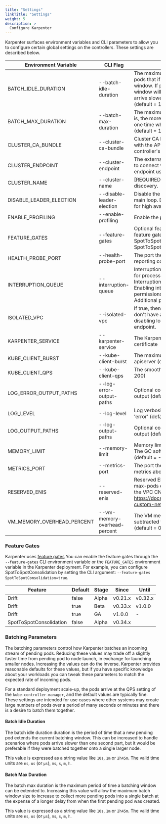 ```yaml
---
title: "Settings"
linkTitle: "Settings"
weight: 5
description: >
  Configure Karpenter
---
```


Karpenter surfaces environment variables and CLI parameters to allow you to configure certain global settings on the controllers. These settings are described below.

[comment]: <> (the content below is generated from hack/docs/configuration_gen_docs.go)

| Environment Variable | CLI Flag | Description |
|--|--|--|
| BATCH_IDLE_DURATION | \-\-batch-idle-duration | The maximum amount of time with no new pending pods that if exceeded ends the current batching window. If pods arrive faster than this time, the batching window will be extended up to the maxDuration. If they arrive slower, the pods will be batched separately. (default = 1s)|
| BATCH_MAX_DURATION | \-\-batch-max-duration | The maximum length of a batch window. The longer this is, the more pods we can consider for provisioning at one time which usually results in fewer but larger nodes. (default = 10s)|
| CLUSTER_CA_BUNDLE | \-\-cluster-ca-bundle | Cluster CA bundle for nodes to use for TLS connections with the API server. If not set, this is taken from the controller's TLS configuration.|
| CLUSTER_ENDPOINT | \-\-cluster-endpoint | The external kubernetes cluster endpoint for new nodes to connect with. If not specified, will discover the cluster endpoint using DescribeCluster API.|
| CLUSTER_NAME | \-\-cluster-name | [REQUIRED] The kubernetes cluster name for resource discovery.|
| DISABLE_LEADER_ELECTION | \-\-disable-leader-election | Disable the leader election client before executing the main loop. Disable when running replicated components for high availability is not desired.|
| ENABLE_PROFILING | \-\-enable-profiling | Enable the profiling on the metric endpoint|
| FEATURE_GATES | \-\-feature-gates | Optional features can be enabled / disabled using feature gates. Current options are: SpotToSpotConsolidation (default = SpotToSpotConsolidation=false)|
| HEALTH_PROBE_PORT | \-\-health-probe-port | The port the health probe endpoint binds to for reporting controller health (default = 8081)|
| INTERRUPTION_QUEUE | \-\-interruption-queue | Interruption queue is the name of the SQS queue used for processing interruption events from EC2. Interruption handling is disabled if not specified. Enabling interruption handling may require additional permissions on the controller service account. Additional permissions are outlined in the docs.|
| ISOLATED_VPC | \-\-isolated-vpc | If true, then assume we can't reach AWS services which don't have a VPC endpoint. This also has the effect of disabling look-ups to the AWS on-demand pricing endpoint.|
| KARPENTER_SERVICE | \-\-karpenter-service | The Karpenter Service name for the dynamic webhook certificate|
| KUBE_CLIENT_BURST | \-\-kube-client-burst | The maximum allowed burst of queries to the kube-apiserver (default = 300)|
| KUBE_CLIENT_QPS | \-\-kube-client-qps | The smoothed rate of qps to kube-apiserver (default = 200)|
| LOG_ERROR_OUTPUT_PATHS | \-\-log-error-output-paths | Optional comma separated paths for logging error output (default = stderr)|
| LOG_LEVEL | \-\-log-level | Log verbosity level. Can be one of 'debug', 'info', or 'error' (default = info)|
| LOG_OUTPUT_PATHS | \-\-log-output-paths | Optional comma separated paths for directing log output (default = stdout)|
| MEMORY_LIMIT | \-\-memory-limit | Memory limit on the container running the controller. The GC soft memory limit is set to 90% of this value. (default = -1)|
| METRICS_PORT | \-\-metrics-port | The port the metric endpoint binds to for operating metrics about the controller itself (default = 8080)|
| RESERVED_ENIS | \-\-reserved-enis | Reserved ENIs are not included in the calculations for max-pods or kube-reserved. This is most often used in the VPC CNI custom networking setup https://docs.aws.amazon.com/eks/latest/userguide/cni-custom-network.html. (default = 0)|
| VM_MEMORY_OVERHEAD_PERCENT | \-\-vm-memory-overhead-percent | The VM memory overhead as a percent that will be subtracted from the total memory for all instance types. (default = 0.075)|

[comment]: <> (end docs generated content from hack/docs/configuration_gen_docs.go)

### Feature Gates

Karpenter uses [feature gates](https://kubernetes.io/docs/reference/command-line-tools-reference/feature-gates/#feature-gates-for-alpha-or-beta-features) You can enable the feature gates through the `--feature-gates` CLI environment variable or the `FEATURE_GATES` environment variable in the Karpenter deployment. For example, you can configure SpotToSpotConsolidation by setting the CLI argument: `--feature-gates SpotToSpotConsolidation=true`.

| Feature                 | Default | Stage | Since   | Until   |
|-------------------------|---------|-------|---------|---------|
| Drift                   | false   | Alpha | v0.21.x | v0.32.x |
| Drift                   | true    | Beta  | v0.33.x | v1.0.0  |
| Drift                   | true    | GA    | v1.0.0  | -       |
| SpotToSpotConsolidation | false   | Alpha | v0.34.x |         |

### Batching Parameters

The batching parameters control how Karpenter batches an incoming stream of pending pods.  Reducing these values may trade off a slightly faster time from pending pod to node launch, in exchange for launching smaller nodes.  Increasing the values can do the inverse.  Karpenter provides reasonable defaults for these values, but if you have specific knowledge about your workloads you can tweak these parameters to match the expected rate of incoming pods.

For a standard deployment scale-up, the pods arrive at the QPS setting of the `kube-controller-manager`, and the default values are typically fine.  These settings are intended for use cases where other systems may create large numbers of pods over a period of many seconds or minutes and there is a desire to batch them together.

#### Batch Idle Duration

The batch idle duration duration is the period of time that a new pending pod extends the current batching window. This can be increased to handle scenarios where pods arrive slower than one second part, but it would be preferable if they were batched together onto a single larger node.

This value is expressed as a string value like `10s`, `1m` or `2h45m`. The valid time units are `ns`, `us` (or `µs`), `ms`, `s`, `m`, `h`.

#### Batch Max Duration

The batch max duration is the maximum period of time a batching window can be extended to. Increasing this value will allow the maximum batch window size to increase to collect more pending pods into a single batch at the expense of a longer delay from when the first pending pod was created.

This value is expressed as a string value like `10s`, `1m` or `2h45m`. The valid time units are `ns`, `us` (or `µs`), `ms`, `s`, `m`, `h`.

